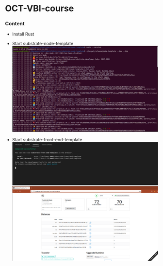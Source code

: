# OCT-VBI-course

### Content  
- Install Rust 
- Start substrate-node-template  
![image](1_node_template.png)  
    
- Start substrate-front-end-template  
![image](2_start_frontend_template.png)  
![image](3_frontend_template.png)  
